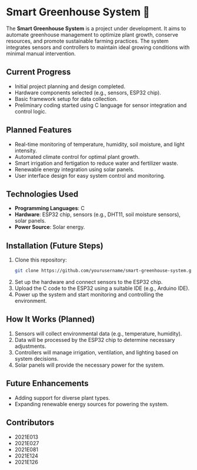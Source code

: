 # Smart Greenhouse System 🌱  

The **Smart Greenhouse System** is a project under development. It aims to automate greenhouse management to optimize plant growth, conserve resources, and promote sustainable farming practices. The system integrates sensors and controllers to maintain ideal growing conditions with minimal manual intervention.

## Current Progress  
- Initial project planning and design completed.  
- Hardware components selected (e.g., sensors, ESP32 chip).  
- Basic framework setup for data collection.  
- Preliminary coding started using C language for sensor integration and control logic.  

## Planned Features  
- Real-time monitoring of temperature, humidity, soil moisture, and light intensity.  
- Automated climate control for optimal plant growth.  
- Smart irrigation and fertigation to reduce water and fertilizer waste.  
- Renewable energy integration using solar panels.  
- User interface design for easy system control and monitoring.

## Technologies Used  
- **Programming Languages**: C  
- **Hardware**: ESP32 chip, sensors (e.g., DHT11, soil moisture sensors), solar panels.  
- **Power Source**: Solar energy.

## Installation (Future Steps)  
1. Clone this repository:  
   ```bash  
   git clone https://github.com/yourusername/smart-greenhouse-system.git  
   ```  
2. Set up the hardware and connect sensors to the ESP32 chip.  
3. Upload the C code to the ESP32 using a suitable IDE (e.g., Arduino IDE).  
4. Power up the system and start monitoring and controlling the environment.

## How It Works (Planned)  
1. Sensors will collect environmental data (e.g., temperature, humidity).  
2. Data will be processed by the ESP32 chip to determine necessary adjustments.  
3. Controllers will manage irrigation, ventilation, and lighting based on system decisions.  
4. Solar panels will provide the necessary power for the system.

## Future Enhancements  
- Adding support for diverse plant types.  
- Expanding renewable energy sources for powering the system.

## Contributors  
- 2021E013  
- 2021E027  
- 2021E081  
- 2021E124  
- 2021E126  


